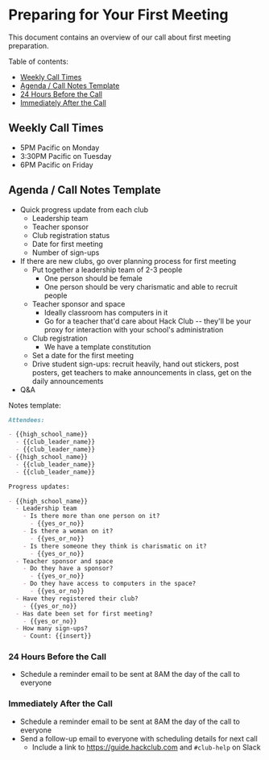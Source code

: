 # Preparing for Your First Meeting

This document contains an overview of our call about first meeting preparation.

Table of contents:

- [Weekly Call Times](#weekly-call-times)
- [Agenda / Call Notes Template](#agenda-call-notes-template)
- [24 Hours Before the Call](#24-hours-before-the-call)
- [Immediately After the Call](#immediately-after-the-call)

## Weekly Call Times

- 5PM Pacific on Monday
- 3:30PM Pacific on Tuesday
- 6PM Pacific on Friday

## Agenda / Call Notes Template

- Quick progress update from each club
  - Leadership team
  - Teacher sponsor
  - Club registration status
  - Date for first meeting
  - Number of sign-ups
- If there are new clubs, go over planning process for first meeting
  - Put together a leadership team of 2-3 people
    - One person should be female
    - One person should be very charismatic and able to recruit people
  - Teacher sponsor and space
    - Ideally classroom has computers in it
    - Go for a teacher that'd care about Hack Club -- they'll be your proxy for interaction with your school's administration
  - Club registration
    - We have a template constitution
  - Set a date for the first meeting
  - Drive student sign-ups: recruit heavily, hand out stickers, post posters, get teachers to make announcements in class, get on the daily announcements
- Q&A

Notes template:

```md
Attendees:

- {{high_school_name}}
  - {{club_leader_name}}
  - {{club_leader_name}}
- {{high_school_name}}
  - {{club_leader_name}}
  - {{club_leader_name}}

Progress updates:

- {{high_school_name}}
  - Leadership team
    - Is there more than one person on it?
      - {{yes_or_no}}
    - Is there a woman on it?
      - {{yes_or_no}}
    - Is there someone they think is charismatic on it?
      - {{yes_or_no}}
  - Teacher sponsor and space
    - Do they have a sponsor?
      - {{yes_or_no}}
    - Do they have access to computers in the space?
      - {{yes_or_no}}
  - Have they registered their club?
    - {{yes_or_no}}
  - Has date been set for first meeting?
    - {{yes_or_no}}
  - How many sign-ups?
    - Count: {{insert}}
```

### 24 Hours Before the Call

- Schedule a reminder email to be sent at 8AM the day of the call to everyone

### Immediately After the Call

- Schedule a reminder email to be sent at 8AM the day of the call to everyone
- Send a follow-up email to everyone with scheduling details for next call
  - Include a link to https://guide.hackclub.com and `#club-help` on Slack
